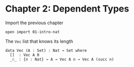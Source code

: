 # Chapter 2: Dependent Types

Import the previous chapter
```
open import 01-intro-nat
```

The `Vec` list that knows its length
```
data Vec (A : Set) : Nat → Set where
  []  : Vec A 0
  _∷_ : {n : Nat} → A → Vec A n → Vec A (succ n)
```
